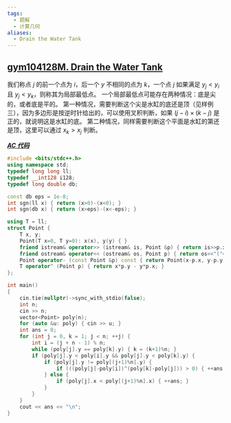```yaml
---
tags:
  - 题解
  - 计算几何
aliases:
  - Drain the Water Tank
---
```

## [gym104128M. Drain the Water Tank](https://codeforces.com/gym/104128/problem/M)

我们称点 $j$ 的前一个点为 $i$，后一个 $y$ 不相同的点为 $k$，一个点 $j$ 如果满足 $y_j<y_i$ 且 $y_j<y_k$，则称其为局部最低点。
一个局部最低点可能存在两种情况：底是尖的，或者底是平的。
第一种情况，需要判断这个尖是水缸的底还是顶（见样例三），因为多边形是按逆时针给出的，可以使用叉积判断，如果 $(j-i)\times(k-j)$ 是正的，就说明这是水缸的底。
第二种情况，同样需要判断这个平面是水缸的第还是顶，这里可以通过 $x_k>x_j$ 判断。

[***AC 代码***](https://codeforces.com/gym/104128/submission/328307950)

```cpp
#include <bits/stdc++.h>
using namespace std;
typedef long long ll;
typedef __int128 i128;
typedef long double db;

const db eps = 1e-8;
int sgn(ll x) { return (x>0)-(x<0); }
int sgn(db x) { return (x>eps)-(x<-eps); }

using T = ll;
struct Point {
    T x, y;
    Point(T x=0, T y=0): x(x), y(y) { }
    friend istream& operator>> (istream& is, Point &p) { return is>>p.x>>p.y; }
    friend ostream& operator<< (ostream& os, Point p) { return os<<"("<<p.x<<", "<<p.y<<")"; }
    Point operator- (const Point &p) const { return Point(x-p.x, y-p.y); }
    T operator^ (Point p) { return x*p.y - y*p.x; }
};

int main()
{
	cin.tie(nullptr)->sync_with_stdio(false);
    int n;
    cin >> n;
    vector<Point> poly(n);
    for (auto &u: poly) { cin >> u; }
    int ans = 0;
    for (int j = 0, k = 1; j < n; ++j) {
        int i = (j + n - 1) % n;
        while (poly[j].y == poly[k].y) { k = (k+1)%n; }
        if (poly[j].y < poly[i].y && poly[j].y < poly[k].y) {
            if (poly[j].y != poly[(j+1)%n].y) {
                if (((poly[j]-poly[i])^(poly[k]-poly[j])) > 0) { ++ans; }
            } else {
                if (poly[j].x < poly[(j+1)%n].x) { ++ans; }
            }
        }
    }
    cout << ans << "\n";
}

```
